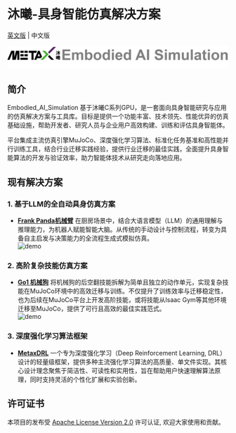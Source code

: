 # 沐曦-具身智能仿真解决方案

[英文版](README.md) | 中文版

![logo](./imgs/logo.png)
## 简介

Embodied_AI_Simulation 基于沐曦C系列GPU，是一套面向具身智能研究与应用的仿真解决方案与工具库。目标是提供一个功能丰富、技术领先、性能优异的仿真基础设施，帮助开发者、研究人员与企业用户高效构建、训练和评估具身智能体。

平台集成主流仿真引擎MuJoCo、深度强化学习算法、标准化任务基准和高性能并行训练工具，结合行业迁移实践经验，提供行业迁移的最佳实践，全面提升具身智能算法的开发与验证效率，助力智能体技术从研究走向落地应用。

## 现有解决方案
### 1. 基于LLM的全自动具身仿真方案
- **[Frank Panda机械臂](./FrankPanda/README_zh.md)** 在厨房场景中，结合大语言模型（LLM）的通用理解与推理能力，为机器人赋能智能大脑。从传统的手动设计与控制流程，转变为具备自主启发与决策能力的全流程生成式模拟仿真。<br/>
![demo](./FrankPanda/imgs/demo.gif)
### 2. 高阶复杂技能仿真方案
- **[Go1 机械狗](./Go1/README_zh.md)** 将机械狗的后空翻技能拆解为简单且独立的动作单元，实现复杂技能在MuJoCo环境中的高效迁移与训练。不仅提升了训练效率与迁移稳定性，也为后续在MuJoCo平台上开发高阶技能，或将技能从Isaac Gym等其他环境迁移至MuJoCo，提供了可行且高效的最佳实践范式。<br/>
![demo](./Go1/imgs/demo.gif)
### 3. 深度强化学习算法框架
- **[MetaxDRL](./MetaxDRL/README_zh.md)** 一个专为深度强化学习（Deep Reinforcement Learning, DRL）设计的轻量级框架，提供多种主流强化学习算法的高质量、单文件实现。其核心设计理念聚焦于简洁性、可读性和实用性，旨在帮助用户快速理解算法原理，同时支持灵活的个性化扩展和实验创新。<br/>


## 许可证书

本项目的发布受 [Apache License Version 2.0](./LICENSE) 许可认证, 欢迎大家使用和贡献。